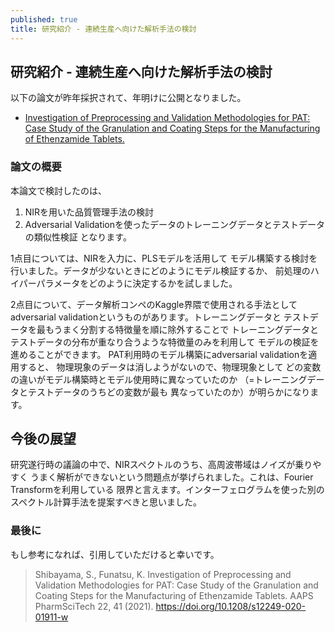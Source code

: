 ```yaml
---
published: true
title: 研究紹介 - 連続生産へ向けた解析手法の検討
---
```

## 研究紹介 - 連続生産へ向けた解析手法の検討

以下の論文が昨年採択されて、年明けに公開となりました。

- [ Investigation of Preprocessing and Validation Methodologies for PAT: Case Study of the Granulation and Coating Steps for the Manufacturing of Ethenzamide Tablets.](https://link.springer.com/article/10.1208%2Fs12249-020-01911-w)

### 論文の概要

本論文で検討したのは、
1. NIRを用いた品質管理手法の検討
2. Adversarial Validationを使ったデータのトレーニングデータとテストデータの類似性検証
となります。

1点目については、NIRを入力に、PLSモデルを活用して
モデル構築する検討を行いました。データが少ないときにどのようにモデル検証するか、
前処理のハイパーパラメータをどのように決定するかを試しました。

2点目について、データ解析コンペのKaggle界隈で使用される手法として
adversarial validationというものがあります。トレーニングデータと
テストデータを最もうまく分割する特徴量を順に除外することで
トレーニングデータとテストデータの分布が重なり合うような特徴量のみを利用して
モデルの検証を進めることができます。
PAT利用時のモデル構築にadversarial validationを適用すると、
物理現象のデータは消しようがないので、物理現象として
どの変数の違いがモデル構築時とモデル使用時に異なっていたのか
（=トレーニングデータとテストデータのうちどの変数が最も
異なっていたのか）が明らかになります。

## 今後の展望

研究遂行時の議論の中で、NIRスペクトルのうち、高周波帯域はノイズが乗りやすく
うまく解析ができないという問題点が挙げられました。これは、Fourier Transformを利用している
限界と言えます。インターフェログラムを使った別のスペクトル計算手法を提案すべきと思いました。

### 最後に
もし参考になれば、引用していただけると幸いです。

> Shibayama, S., Funatsu, K. Investigation of Preprocessing and Validation Methodologies for PAT: Case Study of the Granulation and Coating Steps for the Manufacturing of Ethenzamide Tablets. AAPS PharmSciTech 22, 41 (2021). https://doi.org/10.1208/s12249-020-01911-w
